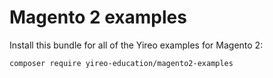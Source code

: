 # Magento 2 examples
Install this bundle for all of the Yireo examples for Magento 2:

    composer require yireo-education/magento2-examples
